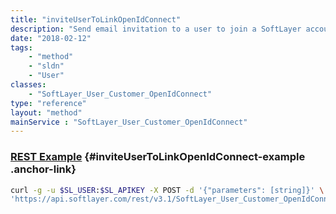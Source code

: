 ```yaml
---
title: "inviteUserToLinkOpenIdConnect"
description: "Send email invitation to a user to join a SoftLayer account and authenticate with OpenIdConnect. Throws an exception on error. "
date: "2018-02-12"
tags:
    - "method"
    - "sldn"
    - "User"
classes:
    - "SoftLayer_User_Customer_OpenIdConnect"
type: "reference"
layout: "method"
mainService : "SoftLayer_User_Customer_OpenIdConnect"
---
```


### [REST Example](#inviteUserToLinkOpenIdConnect-example) <a href="/article/rest/"><i class="fas fa-question"></i></a> {#inviteUserToLinkOpenIdConnect-example .anchor-link} 
```bash
curl -g -u $SL_USER:$SL_APIKEY -X POST -d '{"parameters": [string]}' \
'https://api.softlayer.com/rest/v3.1/SoftLayer_User_Customer_OpenIdConnect/{SoftLayer_User_Customer_OpenIdConnectID}/inviteUserToLinkOpenIdConnect'
```
